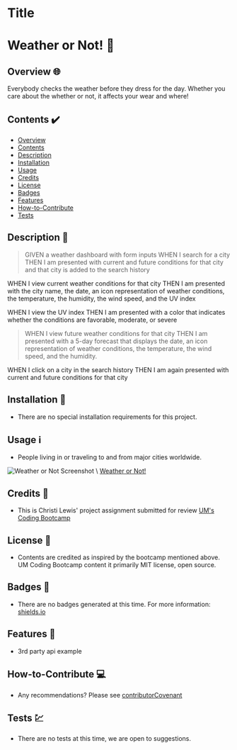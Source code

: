 # Title
# Weather or Not! 🌈

## Overview 🌐

Everybody checks the weather before they dress for the day.  Whether you care about the whether or not, it affects your wear and where!

## Contents ✔️
* [Overview](#overview)
* [Contents](#contents)
* [Description](#description)
* [Installation](#installation)
* [Usage](#usage)
* [Credits](#credits)
* [License](#license)
* [Badges](#badges)
* [Features](#features)
* [How-to-Contribute](#how-to-contribute)
* [Tests](#tests)

## Description 📝
> GIVEN a weather dashboard with form inputs
WHEN I search for a city
THEN I am presented with current and future conditions for that city and that city is added to the search history
>
WHEN I view current weather conditions for that city
THEN I am presented with the city name, the date, an icon representation of weather conditions, the temperature, the humidity, the wind speed, and the UV index
>
WHEN I view the UV index
THEN I am presented with a color that indicates whether the conditions are favorable, moderate, or severe
>
>WHEN I view future weather conditions for that city
THEN I am presented with a 5-day forecast that displays the date, an icon representation of weather conditions, the temperature, the wind speed, and the humidity.
>
WHEN I click on a city in the search history
THEN I am again presented with current and future conditions for that city
>

## Installation 🔧
* There are no special installation requirements for this project.

## Usage ℹ️
* People living in or traveling to and from major cities worldwide.

![Weather or Not Screenshot](assets/Images/weather-or-not.png)
\ [Weather or Not!](https://christilewis.github.io/weather-dashboard)


## Credits 🎺
* This is Christi Lewis' project assignment submitted for review [UM's Coding Bootcamp](https://bootcamp.miami.edu/coding/)


## License 👮
* Contents are credited as inspired by the bootcamp mentioned above. UM Coding Bootcamp content it primarily MIT license, open source.

## Badges 🥇
* There are no badges generated at this time. For more information: [shields.io](https://shields.io/)

## Features 🍒
* 3rd party api example

## How-to-Contribute 💻
* Any recommendations?  Please see [contributorCovenant](https://www.contributor-covenant.org)

## Tests 💹
* There are no tests at this time, we are open to suggestions.
